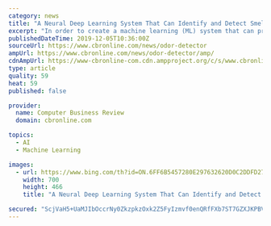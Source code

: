 ```yaml
---
category: news
title: "A Neural Deep Learning System That Can Identify and Detect Smells"
excerpt: "In order to create a machine learning (ML) system that can predict what odors are, researchers at Google first had to understand and breakdown smells. This is not a new concept as the perfume and food industry has long understood odorant molecules. Human’s ability to perceive smells and odors is enabled by 400 different types of receptors ..."
publishedDateTime: 2019-12-05T10:36:00Z
sourceUrl: https://www.cbronline.com/news/odor-detector
ampUrl: https://www.cbronline.com/news/odor-detector/amp/
cdnAmpUrl: https://www-cbronline-com.cdn.ampproject.org/c/s/www.cbronline.com/news/odor-detector/amp/
type: article
quality: 59
heat: 59
published: false

provider:
  name: Computer Business Review
  domain: cbronline.com

topics:
  - AI
  - Machine Learning

images:
  - url: https://www.bing.com/th?id=ON.6FF6B5457280E297632620D0C2DDFD27
    width: 700
    height: 466
    title: "A Neural Deep Learning System That Can Identify and Detect Smells"

secured: "ScjVaH5+UaMJIbOccrNy0ZkzpkzOxk2Z5FyIzmvf0enQRfFXb7ST7GZXJKPBVxmyTsFPQPweAzy4sLVZ29EpP6/pOkcUMaSVZDLv1ozi6r8uHCFdcKgOMLz/zO7qLI83MIrINhCjkLhUhhX0NQL7v1EoyJjpjlYFtSr1zGRtIQfZQ3qLVWqUpEzo9tpPa+XAMfrwTdR/HdJ9UXrDGYewZR+zjLUG2Z8Wu9Jx29Ub1no+vyL8jUz1g0qzE8x5XOi7MWveI3peJHkSlgKBecjLrg==;++pFjvcFuyCZXrbNmdvqlQ=="
---
```


